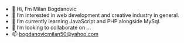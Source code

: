 - 👋 Hi, I’m Milan Bogdanovic
- 👀 I’m interested in web development and creative industry in general.
- 🌱 I’m currently learning JavaScript and PHP alongside MySql.
- 💞️ I’m looking to collaborate on ...
- 📫 bogdanovicmilan50@yahoo.com

<!---
bogdanovic-94/bogdanovic-94 is a ✨ special ✨ repository because its `README.md` (this file) appears on your GitHub profile.
You can click the Preview link to take a look at your changes.
--->
